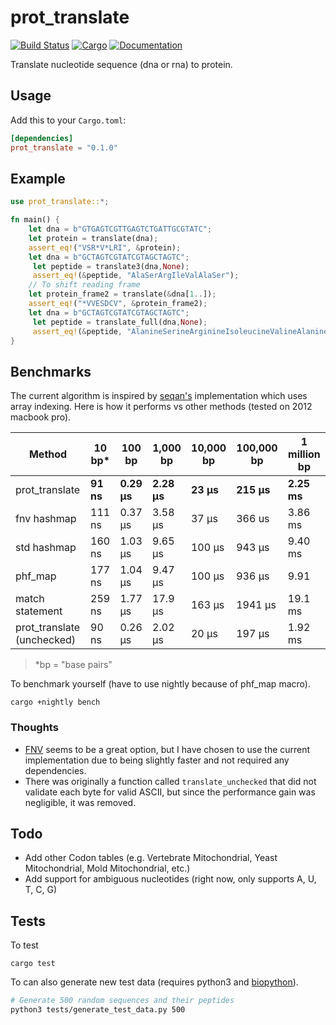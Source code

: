 # prot_translate

[![Build Status](https://travis-ci.com/dweb0/protein-translate.svg?token=EQz1tk6xqYMBC8vjUmyv&branch=master)](https://travis-ci.com/dweb0/protein-translate)
[![Cargo](https://img.shields.io/crates/v/protein-translate.svg)](https://crates.io/crates/protein-translate)
[![Documentation](https://docs.rs/protein-translate/badge.svg)](https://docs.rs/protein-translate)

Translate nucleotide sequence (dna or rna) to protein.

## Usage

Add this to your `Cargo.toml`:

```toml
[dependencies]
prot_translate = "0.1.0"
```

## Example

```rust
use prot_translate::*;

fn main() {
    let dna = b"GTGAGTCGTTGAGTCTGATTGCGTATC";
    let protein = translate(dna);
    assert_eq!("VSR*V*LRI", &protein);
    let dna = b"GCTAGTCGTATCGTAGCTAGTC";
     let peptide = translate3(dna,None);
     assert_eq!(&peptide, "AlaSerArgIleValAlaSer");
    // To shift reading frame
    let protein_frame2 = translate(&dna[1..]);
    assert_eq!("*VVESDCV", &protein_frame2);
    let dna = b"GCTAGTCGTATCGTAGCTAGTC";
     let peptide = translate_full(dna,None);
     assert_eq!(&peptide, "AlanineSerineArginineIsoleucineValineAlanineSerine");
}
```
## Benchmarks

The current algorithm is inspired by [seqan's](https://github.com/seqan/seqan/blob/master/include/seqan/translation/translation_tables.h) implementation which uses array indexing. Here is how it performs vs other methods (tested on 2012 macbook pro).

| Method | 10 bp* | 100 bp | 1,000 bp | 10,000 bp | 100,000 bp | 1 million bp |
| ------ | ---- | ----- | ------- | -------- | --------- | ------- |
| prot_translate | **91 ns** | **0.29 μs** | **2.28 μs** | **23 μs** | **215 μs** | **2.25 ms** |
| fnv hashmap | 111 ns | 0.37 μs | 3.58 μs | 37 μs | 366 us | 3.86 ms |
| std hashmap | 160 ns | 1.03 μs | 9.65 μs | 100 μs | 943 μs | 9.40 ms |
| phf_map | 177 ns | 1.04 μs | 9.47 μs | 100 μs | 936 μs | 9.91 |
| match statement | 259 ns | 1.77 μs | 17.9 μs | 163 μs | 1941 μs | 19.1 ms |
| prot_translate (unchecked) | 90 ns | 0.26 μs | 2.02 μs | 20 μs | 197 μs | 1.92 ms |

> *bp = "base pairs"  

To benchmark yourself (have to use nightly because of phf_map macro).

```
cargo +nightly bench
```

### Thoughts

* [FNV](https://github.com/servo/rust-fnv) seems to be a great option, but I have chosen to use the current implementation due to being slightly faster and not required any dependencies.
* There was originally a function called `translate_unchecked` that did not validate each byte for valid ASCII, but since the performance gain was negligible, it was removed.

## Todo
* Add other Codon tables (e.g. Vertebrate Mitochondrial, Yeast Mitochondrial, Mold Mitochondrial, etc.)
* Add support for ambiguous nucleotides (right now, only supports A, U, T, C, G)

## Tests

To test

```
cargo test
```

To can also generate new test data (requires python3 and [biopython](https://github.com/biopython/biopython)).

```bash
# Generate 500 random sequences and their peptides
python3 tests/generate_test_data.py 500
```
